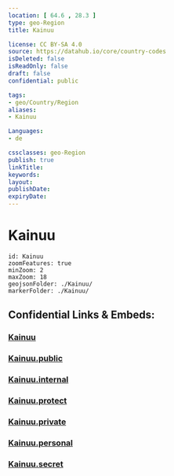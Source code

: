 ```yaml
---
location: [ 64.6 , 28.3 ] 
type: geo-Region
title: Kainuu

license: CC BY-SA 4.0
source: https://datahub.io/core/country-codes
isDeleted: false
isReadOnly: false
draft: false
confidential: public

tags:
- geo/Country/Region
aliases:
- Kainuu

Languages:
- de

cssclasses: geo-Region
publish: true
linkTitle: 
keywords: 
layout: 
publishDate: 
expiryDate: 
---
```


# Kainuu

```leaflet
id: Kainuu
zoomFeatures: true 
minZoom: 2 
maxZoom: 18
geojsonFolder: ./Kainuu/
markerFolder: ./Kainuu/
```


## Confidential Links & Embeds: 

### [Kainuu](/_Standards/Earth/Continent/Europe/Europe~North/Finland/Provinces~Finland/Oulu/counties~Oulu/Kainuu.md) 

### [Kainuu.public](/_public/Earth/Continent/Europe/Europe~North/Finland/Provinces~Finland/Oulu/counties~Oulu/Kainuu.public.md) 

### [Kainuu.internal](/_internal/Earth/Continent/Europe/Europe~North/Finland/Provinces~Finland/Oulu/counties~Oulu/Kainuu.internal.md) 

### [Kainuu.protect](/_protect/Earth/Continent/Europe/Europe~North/Finland/Provinces~Finland/Oulu/counties~Oulu/Kainuu.protect.md) 

### [Kainuu.private](/_private/Earth/Continent/Europe/Europe~North/Finland/Provinces~Finland/Oulu/counties~Oulu/Kainuu.private.md) 

### [Kainuu.personal](/_personal/Earth/Continent/Europe/Europe~North/Finland/Provinces~Finland/Oulu/counties~Oulu/Kainuu.personal.md) 

### [Kainuu.secret](/_secret/Earth/Continent/Europe/Europe~North/Finland/Provinces~Finland/Oulu/counties~Oulu/Kainuu.secret.md)

